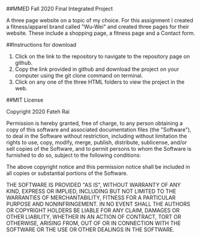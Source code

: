 ##MMED Fall 2020 Final Integrated Project

A three page website on a topic of my choice. For this assignment I created a fitness/apparel brand called "Wu-Wei" and created three pages for their website. These include a shopping page, a fitness page and a Contact form.

##Instructions for download

1. Click on the link to the repository to navigate to the repository page on github.
2. Copy the link provided in github and download the project on your computer using the git clone command on terminal.
3. Click on any one of the three HTML folders to view the project in the web.

##MIT License

Copyright 2020 Fateh Rai

Permission is hereby granted, free of charge, to any person obtaining a copy of this software and associated documentation files (the "Software"), to deal in the Software without restriction, including without limitation the rights to use, copy, modify, merge, publish, distribute, sublicense, and/or sell copies of the Software, and to permit persons to whom the Software is furnished to do so, subject to the following conditions:

The above copyright notice and this permission notice shall be included in all copies or substantial portions of the Software.

THE SOFTWARE IS PROVIDED "AS IS", WITHOUT WARRANTY OF ANY KIND, EXPRESS OR IMPLIED, INCLUDING BUT NOT LIMITED TO THE WARRANTIES OF MERCHANTABILITY, FITNESS FOR A PARTICULAR PURPOSE AND NONINFRINGEMENT. IN NO EVENT SHALL THE AUTHORS OR COPYRIGHT HOLDERS BE LIABLE FOR ANY CLAIM, DAMAGES OR OTHER LIABILITY, WHETHER IN AN ACTION OF CONTRACT, TORT OR OTHERWISE, ARISING FROM, OUT OF OR IN CONNECTION WITH THE SOFTWARE OR THE USE OR OTHER DEALINGS IN THE SOFTWARE.

